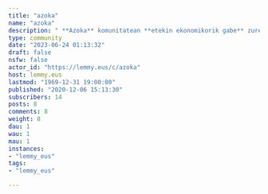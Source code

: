 ```yaml
---
title: "azoka" 
name: "azoka"
description: " **Azoka** komunitatean **etekin ekonomikorik gabe** zure etxe, ganbara edo delakoan, dituzun gauzak oparitu edo ta elkar-truka ditzazkezu.Nork daki, akaso erabiltzen ez duzun hori beste leku batean ber-erabili daiteke eta bizitza berri bat izan lezake."
type: community
date: "2023-06-24 01:13:32"
draft: false
nsfw: false
actor_id: "https://lemmy.eus/c/azoka"
host: lemmy.eus
lastmod: "1969-12-31 19:00:00"
published: "2020-12-06 15:13:30"
subscribers: 14
posts: 8
comments: 8
weight: 8
dau: 1
wau: 1
mau: 1
instances:
- "lemmy_eus"
tags: 
- "lemmy_eus"

---
```


